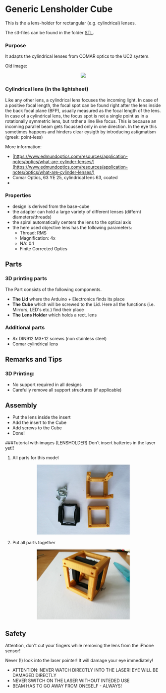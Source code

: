 # Generic Lensholder Cube
This is the a lens-holder for rectangular (e.g. cylindrical) lenses.

The stl-files can be found in the folder [STL](./STL).

### Purpose
It adapts the cylindrical lenses from COMAR optics to the UC2 system.

Old image:
<p align="center">
<img src="./IMAGES/Assembly_Cube_Objectiveholder.jpg" width="300">
</p>


### Cylindrical lens (in the lightsheet)
Like any other lens, a cylindrical lens focuses the incoming light. In case of a positive focal length, the focal spot can be found right after the lens inside the back focal plane (BFP), usually measured as the focal length of the lens. In case of a cylindrical lens, the focus spot is not a single point as in a rotationally symmetric lens, but rather a line like focus. This is because an incoming parallel beam gets focussed only in one direction. In the eye this sometimes happens and hinders clear eysigth by introducing astigmatism (greek: point-less)

More information:

* [https://www.edmundoptics.com/resources/application-notes/optics/what-are-cylinder-lenses/](https://www.edmundoptics.com/resources/application-notes/optics/what-are-cylinder-lenses/)
* Comar Optics, 63 YE 25, cylindrical lens 63, coated
*

### Properties
* design is derived from the base-cube
* the adapter can hold a large variety of different lenses (differnt diameters/threads)
* the spiral automatically centers the lens to the optical axis
* the here used objective lens has the following parameters:
	* Thread: RMS
	* Magnification: 4x
	* NA: 0.1
	* Finite Corrected Optics



## Parts

### 3D printing parts
The Part consists of the following components.

* **The Lid** where the Arduino + Electronics finds its place
* **The Cube** which will be screwed to the Lid. Here all the functions (i.e. Mirrors, LED's etc.) find their place
* **The Lens Holder** which holds a rect. lens

### Additional parts
* 8x DIN912 M3*12 screws (non stainless steel)
* Comar cylindrical lens

## Remarks and Tips
### 3D Printing:
* No support required in all designs
* Carefully remove all support structures (if applicable)

## Assembly
* Put the lens inside the insert
* Add the insert to the Cube
* Add screws to the Cube
* Done!


###Tutorial with images (LENSHOLDER)
Don't insert batteries in the laser yet!!

1. All parts for this model
<p align="center">
<img src="./IMAGES/CUBE_LENS_CYLINDRICAL_0.jpg" width="300">
</p>

2. Put all parts together
<p align="center">
<img src="./IMAGES/CUBE_LENS_CYLINDRICAL_1.jpg" width="300">
</p>


## Safety
Attention, don't cut your fingers while removing the lens from the iPhone sensor!

Never (!) look into the laser pointer! It will damage your eye immediately!


* ATTENTION: NEVER WATCH DIRECTLY INTO THE LASER! EYE WILL BE DAMAGED DIRECTLY
* NEVER SWITCH ON THE LASER WITHOUT INTEDED USE
* BEAM HAS TO GO AWAY FROM ONESELF - ALWAYS!
